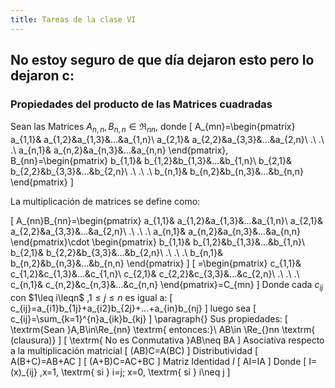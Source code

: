 ```yaml
---
title: Tareas de la clase VI
---
```


## No estoy seguro de que día dejaron esto pero lo dejaron c:

### Propiedades del producto de las Matrices cuadradas

Sean las Matrices $A_{n,n},B_{n,n} \in \Re_{nn}$, donde
\[
A_{mn}=\begin{pmatrix}
a_{1,1}& a_{1,2}&a_{1,3}&...&a_{1,n}\\
a_{2,1}& a_{2,2}&a_{3,3}&...&a_{2,n}\\
.\\
.\\
.\\
a_{n,1}& a_{n,2}&a_{n,3}&...&a_{n,n}
\end{pmatrix},
B_{nn}=\begin{pmatrix}
b_{1,1}& b_{1,2}&b_{1,3}&...&b_{1,n}\\
b_{2,1}& b_{2,2}&b_{3,3}&...&b_{2,n}\\
.\\
.\\
.\\
b_{n,1}& b_{n,2}&b_{n,3}&...&b_{n,n}
\end{pmatrix}
\]

La multiplicación de matrices se define como:

\[
A_{nn}B_{nn}=\begin{pmatrix}
a_{1,1}& a_{1,2}&a_{1,3}&...&a_{1,n}\\
a_{2,1}& a_{2,2}&a_{3,3}&...&a_{2,n}\\
.\\
.\\
.\\
a_{n,1}& a_{n,2}&a_{n,3}&...&a_{n,n}
\end{pmatrix}\cdot \begin{pmatrix}
b_{1,1}& b_{1,2}&b_{1,3}&...&b_{1,n}\\
b_{2,1}& b_{2,2}&b_{3,3}&...&b_{2,n}\\
.\\
.\\
.\\
b_{n,1}& b_{n,2}&b_{n,3}&...&b_{n,n}
\end{pmatrix}
\]
\[
=\begin{pmatrix}
c_{1,1}& c_{1,2}&c_{1,3}&...&c_{1,n}\\
c_{2,1}& c_{2,2}&c_{3,3}&...&c_{2,n}\\
.\\
.\\
.\\
c_{n,1}& c_{n,2}&c_{n,3}&...&c_{n,n}
\end{pmatrix}=C_{mn}
\]
Donde cada $c_{ij}$ con $1\leq i\leqn$ ,$1\leq j\leq n$ es igual a:
\[
c_{ij}=a_{i1}b_{1j}+a_{i2}b_{2j}+...+a_{in}b_{nj}
\]
luego sea
\[
c_{ij}=\sum_{k=1}^{n}a_{ik}b_{kj}
\]
\paragraph{}
Sus propiedades:
\[
\textrm{Sean }A,B\in\Re_{nn} \textrm{ entonces:}\ AB\in \Re_{}nn \textrm{ (clausura)}
\]
\[
\textrm{ No es Conmutativa }AB\neq BA
\]
Asociativa respecto a la multiplicación matricial
\[
(AB)C=A(BC)
\]
Distributividad
\[
 A(B+C)=AB+AC
\]
\[
(A+B)C=AC+BC
\]
Matriz Identidad $I$
\[
AI=IA
\]
Donde
\[
I=(x)_{ij} ,x=1, \textrm{ si  } i=j; x=0, \textrm{ si } i\neq j
\]
